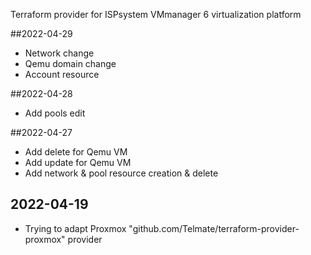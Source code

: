 Terraform provider for ISPsystem VMmanager 6 virtualization platform

##2022-04-29

* Network change
* Qemu domain change
* Account resource

##2022-04-28
* Add pools edit

##2022-04-27

* Add delete for Qemu VM
* Add update for Qemu VM
* Add network & pool resource creation & delete

## 2022-04-19 

* Trying to adapt Proxmox "github.com/Telmate/terraform-provider-proxmox" provider
